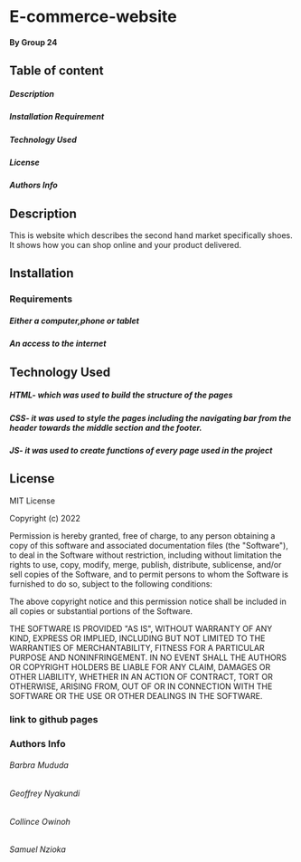 # E-commerce-website
#### By Group 24
## Table of content
 ##### Description
 ##### Installation Requirement
 ##### Technology Used
 ##### License
 ##### Authors Info
 ## Description
 This is website which describes the second hand market specifically shoes. It shows how you can shop online and your product delivered.
 ## Installation
 ### Requirements
  ##### Either a computer,phone or tablet
  ##### An access to the internet
 ## Technology Used
 ##### HTML- which was used to build the structure of the pages
 ##### CSS- it was used to style the pages including the navigating bar from the header towards the middle section and the footer.
 ##### JS- it was used to create functions of every page used in the project
 ## License
 MIT License

Copyright (c) 2022

Permission is hereby granted, free of charge, to any person obtaining a copy
of this software and associated documentation files (the "Software"), to deal
in the Software without restriction, including without limitation the rights
to use, copy, modify, merge, publish, distribute, sublicense, and/or sell
copies of the Software, and to permit persons to whom the Software is
furnished to do so, subject to the following conditions:

The above copyright notice and this permission notice shall be included in all
copies or substantial portions of the Software.

THE SOFTWARE IS PROVIDED "AS IS", WITHOUT WARRANTY OF ANY KIND, EXPRESS OR
IMPLIED, INCLUDING BUT NOT LIMITED TO THE WARRANTIES OF MERCHANTABILITY,
FITNESS FOR A PARTICULAR PURPOSE AND NONINFRINGEMENT. IN NO EVENT SHALL THE
AUTHORS OR COPYRIGHT HOLDERS BE LIABLE FOR ANY CLAIM, DAMAGES OR OTHER
LIABILITY, WHETHER IN AN ACTION OF CONTRACT, TORT OR OTHERWISE, ARISING FROM,
OUT OF OR IN CONNECTION WITH THE SOFTWARE OR THE USE OR OTHER DEALINGS IN THE
SOFTWARE.
 ### link to github pages

 ### Authors Info
 ###### Barbra Mududa
 ###### Geoffrey Nyakundi
 ###### Collince Owinoh
 ###### Samuel Nzioka
